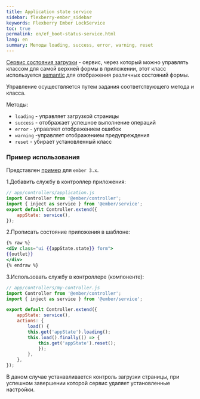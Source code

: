```yaml
---
title: Application state service
sidebar: flexberry-ember_sidebar
keywords: Flexberry Ember LockService
toc: true
permalink: en/ef_boot-status-service.html
lang: en
summary: Методы loading, success, error, warning, reset
---
```


[Сервис состояния загрузки](https://github.com/Flexberry/ember-flexberry/blob/master/addon/services/app-state.js) - сервис, через который можно управлять классом для самой верхней формы в приложении, этот класс используется [semantic](https://semantic-ui.com/collections/form.html) для отображения различных состояний формы.

Управление осуществляется путем задания соответствующего метода и класса.

Методы:

* `loading` - управляет загрузкой страницы
* `success` - отображает успешное выполнение операций
* `error` - управляет отображением ошибок
* `warning` -управляет отображением предупреждения
* `reset` - убирает установленный класс

### Пример использования

Представлен [пример](https://github.com/Flexberry/ember-flexberry/blob/master/addon/services/app-state.js#L8) для `ember 3.x`.

1.Добавить службу в контроллер приложения:

```javascript
// app/controllers/application.js
import Controller from '@ember/controller';
import { inject as service } from '@ember/service';
export default Controller.extend({
    appState: service(),
});
```

2.Прописать состояние приложения в шаблоне:

```hbs
{% raw %}
<div class="ui {{appState.state}} form">
{{outlet}}
</div>
{% endraw %}
```

3.Использовать службу в контроллере (компоненте):

```javascript
// app/controllers/my-controller.js
import Controller from '@ember/controller';
import { inject as service } from '@ember/service';

export default Controller.extend({
    appState: service(),
    actions: {
        load() {
        this.get('appState').loading();
        this.load().finally(() => {
            this.get('appState').reset();
            });
        },
    },
});
```

В даном случае устанавливается контроль загрузки страницы, при успешном завершении которой сервис удаляет установленные настройки.
